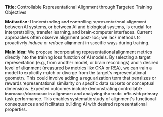 **Title:** Controllable Representational Alignment through Targeted Training Objectives

**Motivation:** Understanding and controlling representational alignment between AI systems, or between AI and biological systems, is crucial for interpretability, transfer learning, and brain-computer interfaces. Current approaches often observe alignment post-hoc; we lack methods to proactively *induce* or *reduce* alignment in specific ways during training.

**Main Idea:** We propose incorporating representational alignment metrics directly into the training loss function of AI models. By selecting a target representation (e.g., from another model, or brain recordings) and a desired level of alignment (measured by metrics like CKA or RSA), we can train a model to explicitly match or diverge from the target's representational geometry. This could involve adding a regularization term that penalizes or rewards representational similarity on specific data subsets or conceptual dimensions. Expected outcomes include demonstrating controllable increases/decreases in alignment and analyzing the trade-offs with primary task performance. This enables systematic study of alignment's functional consequences and facilitates building AI with desired representational properties.